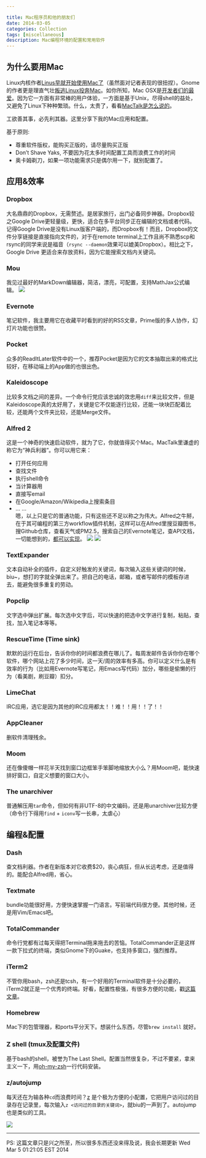 ```yaml
---

title: Mac程序员和他的朋友们
date: 2014-03-05
categories: Collection
tags: [miscellaneous]
description: Mac编程环境的配置和常用软件
---
```



## 为什么要用Mac
Linux内核作者[Linus早就开始使用Mac了](http://www.zdnet.com/torvalds-switches-to-apple-1139183867/)（虽然面对记者表现的很扭捏）。Gnome的作者更是理直气壮[叛逃Linux投奔Mac](http://tirania.org/blog/archive/2013/Mar-05.html)。如你所知，Mac OSX是[开发者们的最爱](http://programmers.stackexchange.com/questions/51670/why-do-programmers-use-or-recommend-mac-os-x)。因为它一方面有非常棒的用户体验，一方面是基于Unix，尽得shell的益处，又避免了Linux下种种繁琐。什么，太贵了，看看[MacTalk是怎么说的](http://www.cnblogs.com/chijianqiang/p/mmac.html)。

工欲善其事，必先利其器。这里分享下我的Mac应用和配置。

<!--more-->

基于原则:
+ 尊重软件版权，能购买正版的，请尽量购买正版
+ Don’t Shave Yaks, 不要因为花太多时间配置工具而浪费工作的时间
+ 奥卡姆剃刀，如果一项功能需求只是偶尔用一下，就别配置了。

## 应用&效率
### Dropbox
大名鼎鼎的Dropbox，无需赘述。是居家旅行，出门必备同步神器。Dropbox较之Google Drive更轻量级，更快，适合在多平台同步正在编辑的文档或者代码。记得Google Drive是没有Linux版客户端的，而Dropbox有！而且，Dropbox的文件分享链接是直接指向文件的，对于在remote terminal上工作且尚不熟悉scp和rsync的同学来说是福音（`rsync --daemon`效果可以媲美Dropbox）。相比之下，Google Drive 更适合来存放资料，因为它能搜索文档内关键词。
### Mou
我见过最好的MarkDown编辑器，简洁，漂亮，可配置，支持MathJax公式编辑。
![](http://mouapp.com/images/Mou_Screenshot_1.png)


### Evernote
笔记软件，我主要用它在收藏平时看到的好的RSS文章，Prime版的多人协作，幻灯片功能也很赞。
### Pocket
众多的ReadItLater软件中的一个，推荐Pocket是因为它的文本抽取出来的格式比较好，在移动端上的App做的也很出色。

### Kaleidoscope
比较多文档之间的差异。一个命令行党应该忠诚的效忠用`diff`来比较文件，但是Kaleidoscope真的太好用了，关键是它不仅能逐行比较，还能一块块匹配着比较，还能两个文件夹比较，还能Merge文件。

### Alfred 2
这是一个神奇的快速启动软件，就为了它，你就值得买个Mac。MacTalk里谦虚的称它为“神兵利器”。你可以用它来：
* 打开任何应用
* 查找文件
* 执行shell命令
* 当计算器用
* 直接写email
* 在Google/Amazon/Wikipedia上搜索条目
* ... ...  
嗯，以上只是它的普通功能，只有这些还不足以称之为伟大。Alfred之牛掰，在于其可编程的第三方workflow插件机制，这样可以在Alfred里搜豆瓣图书，搜Github仓库，查看天气或PM2.5，搜索自己的Evernote笔记，查API文档，一切能想到的，[都可以实现](http://www.zhihu.com/question/20656680)。
![](http://i.imgur.com/XDWlNGv.png)
![](http://i.imgur.com/3hpPO97.png)

### TextExpander
文本自动补全的插件，自定义好触发的关键词，每次输入这些关键词的时候，biu~，想打的字就全弹出来了。把自己的电话，邮箱，或者写邮件的模板存进去，能避免很多重复的劳动。
### Popclip
文字选中弹出扩展。每次选中文字后，可以快速的把选中文字进行复制，粘贴，查找，加入笔记本等等。
### RescueTime (Time sink)
默默的运行在后台，告诉你你的时间都浪费在哪儿了。每周发邮件告诉你你在哪个软件，哪个网站上花了多少时间，这一天/周的效率有多高。你可以定义什么是有效率的行为（比如用Evernote写笔记，用Emacs写代码）加分，哪些是偷懒的行为（看美剧，刷豆瓣）扣分。
### LimeChat
IRC应用，选它是因为其他的IRC应用都太！！难！！用！！了！！
### AppCleaner
删软件清理残余。
### Moom
还在像傻帽一样花半天找到窗口边框笨手笨脚地缩放大小么？用Moom吧，能快速排好窗口，自定义想要的窗口大小。
### The unarchiver
普通解压用`tar`命令，但如何有非UTF-8的中文编码，还是用unarchiver比较方便（命令行下得用`find` + `iconv`写一长串，太虐心）
## 编程&配置
### Dash
查文档利器。作者在新版本对它收费$20，丧心病狂，但从长远考虑，还是值得的。能配合Alfred用，省心。
### Textmate
bundle功能很好用，方便快速掌握一门语言。写前端代码很方便。其他时候，还是用Vim/Emacs吧。
### TotalCommander
命令行党都有过每天得把Terminal拖来拖去的苦恼。TotalCommander正是这样一款下拉式的终端，类似Gnome下的Guake，也支持多窗口，强烈推荐。
### iTerm2
不管你用bash，zsh还是tcsh，有一个好用的Terminal软件是十分必要的，iTerm2就正是一个优秀的终端。好看，配置性极强，有很多方便的功能，戳[这篇文章](http://www.yangzhiping.com/tech/iterm2.html)。
### Homebrew
Mac下的包管理器，和ports平分天下。想装什么东西，尽管`brew install` 就好。
### Z shell (tmux及配置文件)
基于bash的shell，被誉为The Last Shell。配置当然很复杂，不过不要紧，拿来主义一下，用[oh-my-zsh](https://github.com/robbyrussell/oh-my-zsh)一行代码安装。

### z/autojump
每天还在为输各种`cd`而浪费时间？[z](https://github.com/rupa/z) 是个极为方便的小配置，它把用户访问过的目录存在记录里，每次输入`z <访问过的目录的关键词>`，就biu的一声到了。autojump也是类似的工具。



![](http://i.imgur.com/XFdMrp9.jpg)


---------

PS: 这篇文章只是兴之所至，所以很多东西还没来得及说，我会长期更新
Wed Mar  5 01:21:05 EST 2014

